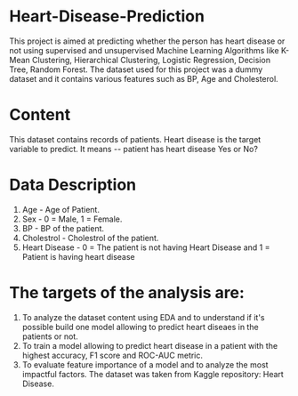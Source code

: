 # Heart-Disease-Prediction

This project is aimed at predicting whether the person has heart disease or not using supervised and unsupervised Machine Learning Algorithms like K-Mean Clustering, Hierarchical Clustering, Logistic Regression, Decision Tree, Random Forest. The dataset used for this project was a dummy dataset and it contains various features such as BP, Age and Cholesterol.

# Content
This dataset contains records of patients.
Heart disease is the target variable to predict. It means -- patient has heart disease Yes or No?

# Data Description
1) Age - Age of Patient.
2) Sex - 0 = Male, 1 = Female.
3) BP - BP of the patient.
4) Cholestrol - Cholestrol of the patient.
5) Heart Disease - 0 = The patient is not having Heart Disease and 1 = Patient is having heart disease

# The targets of the analysis are:
1) To analyze the dataset content using EDA and to understand if it's possible build one model allowing to predict heart diseaes in the patients or not.
2) To train a model allowing to predict heart disease in a patient with the highest accuracy, F1 score and ROC-AUC metric.
3) To evaluate feature importance of a model and to analyze the most impactful factors. The dataset was taken from Kaggle repository: Heart Disease.
